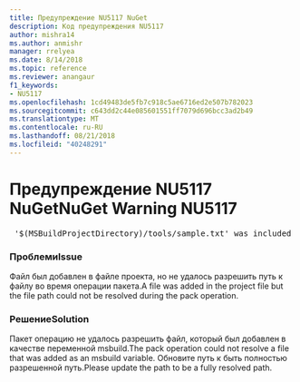 ```yaml
---
title: Предупреждение NU5117 NuGet
description: Код предупреждения NU5117
author: mishra14
ms.author: anmishr
manager: rrelyea
ms.date: 8/14/2018
ms.topic: reference
ms.reviewer: anangaur
f1_keywords:
- NU5117
ms.openlocfilehash: 1cd49483de5fb7c918c5ae6716ed2e507b782023
ms.sourcegitcommit: c643dd2c44e085601551ff7079d696bcc3ad2b49
ms.translationtype: MT
ms.contentlocale: ru-RU
ms.lasthandoff: 08/21/2018
ms.locfileid: "40248291"
---
```

# <a name="nuget-warning-nu5117"></a><span data-ttu-id="b0abd-103">Предупреждение NU5117 NuGet</span><span class="sxs-lookup"><span data-stu-id="b0abd-103">NuGet Warning NU5117</span></span>
<pre> '$(MSBuildProjectDirectory)/tools/sample.txt' was included in the project but the path could not be resolved. Skipping...</pre>

### <a name="issue"></a><span data-ttu-id="b0abd-104">Проблеми</span><span class="sxs-lookup"><span data-stu-id="b0abd-104">Issue</span></span>

<span data-ttu-id="b0abd-105">Файл был добавлен в файле проекта, но не удалось разрешить путь к файлу во время операции пакета.</span><span class="sxs-lookup"><span data-stu-id="b0abd-105">A file was added in the project file but the file path could not be resolved during the pack operation.</span></span>


### <a name="solution"></a><span data-ttu-id="b0abd-106">Решение</span><span class="sxs-lookup"><span data-stu-id="b0abd-106">Solution</span></span>

<span data-ttu-id="b0abd-107">Пакет операцию не удалось разрешить файл, который был добавлен в качестве переменной msbuild.</span><span class="sxs-lookup"><span data-stu-id="b0abd-107">The pack operation could not resolve a file that was added as an msbuild variable.</span></span> <span data-ttu-id="b0abd-108">Обновите путь к быть полностью разрешенной путь.</span><span class="sxs-lookup"><span data-stu-id="b0abd-108">Please update the path to be a fully resolved path.</span></span>

